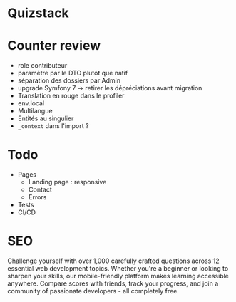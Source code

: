# Quizstack

# Counter review

- role contributeur
- paramètre par le DTO plutôt que natif
- séparation des dossiers par Admin
- upgrade Symfony 7 -> retirer les dépréciations avant migration
- Translation en rouge dans le profiler
- env.local
- Multilangue
- Entités au singulier
- `_context` dans l'import ?

# Todo
- Pages
    - Landing page : responsive
    - Contact
    - Errors
- Tests
- CI/CD

# SEO

Challenge yourself with over 1,000 carefully crafted questions across 12 essential web development topics. Whether
you're a beginner or looking to sharpen your skills, our mobile-friendly platform makes learning accessible anywhere.
Compare scores with friends, track your progress, and join a community of passionate developers - all completely free.